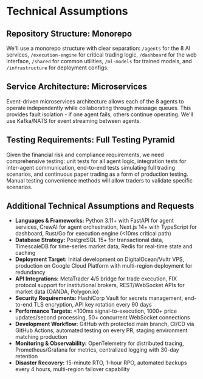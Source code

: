 # Technical Assumptions

## Repository Structure: Monorepo

We'll use a monorepo structure with clear separation: `/agents` for the 8 AI services, `/execution-engine` for critical trading logic, `/dashboard` for the web interface, `/shared` for common utilities, `/ml-models` for trained models, and `/infrastructure` for deployment configs.

## Service Architecture: Microservices

Event-driven microservices architecture allows each of the 8 agents to operate independently while collaborating through message queues. This provides fault isolation - if one agent fails, others continue operating. We'll use Kafka/NATS for event streaming between agents.

## Testing Requirements: Full Testing Pyramid

Given the financial risk and compliance requirements, we need comprehensive testing: unit tests for all agent logic, integration tests for inter-agent communication, end-to-end tests simulating full trading scenarios, and continuous paper trading as a form of production testing. Manual testing convenience methods will allow traders to validate specific scenarios.

## Additional Technical Assumptions and Requests

- **Languages & Frameworks:** Python 3.11+ with FastAPI for agent services, CrewAI for agent orchestration, Next.js 14+ with TypeScript for dashboard, Rust/Go for execution engine (<10ms critical path)
- **Database Strategy:** PostgreSQL 15+ for transactional data, TimescaleDB for time-series market data, Redis for real-time state and caching
- **Deployment Target:** Initial development on DigitalOcean/Vultr VPS, production on Google Cloud Platform with multi-region deployment for redundancy
- **API Integrations:** MetaTrader 4/5 bridge for trade execution, FIX protocol support for institutional brokers, REST/WebSocket APIs for market data (OANDA, Polygon.io)
- **Security Requirements:** HashiCorp Vault for secrets management, end-to-end TLS encryption, API key rotation every 90 days
- **Performance Targets:** <100ms signal-to-execution, 1000+ price updates/second processing, 50+ concurrent WebSocket connections
- **Development Workflow:** GitHub with protected main branch, CI/CD via GitHub Actions, automated testing on every PR, staging environment matching production
- **Monitoring & Observability:** OpenTelemetry for distributed tracing, Prometheus/Grafana for metrics, centralized logging with 30-day retention
- **Disaster Recovery:** 15-minute RTO, 1-hour RPO, automated backups every 4 hours, multi-region failover capability

